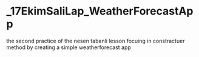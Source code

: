 # _17EkimSaliLap_WeatherForecastApp
the second practice of the nesen tabanli lesson focuing in constractuer method by creating a simple weatherforecast app
